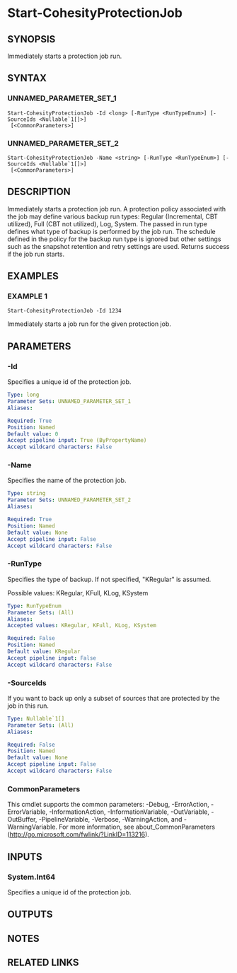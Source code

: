 # Start-CohesityProtectionJob

## SYNOPSIS
Immediately starts a protection job run.

## SYNTAX

### UNNAMED_PARAMETER_SET_1
```
Start-CohesityProtectionJob -Id <long> [-RunType <RunTypeEnum>] [-SourceIds <Nullable`1[]>]
 [<CommonParameters>]
```

### UNNAMED_PARAMETER_SET_2
```
Start-CohesityProtectionJob -Name <string> [-RunType <RunTypeEnum>] [-SourceIds <Nullable`1[]>]
 [<CommonParameters>]
```

## DESCRIPTION
Immediately starts a protection job run.
A protection policy associated with the job may define various backup run types: Regular (Incremental, CBT utilized), Full (CBT not utilized), Log, System.
The passed in run type defines what type of backup is performed by the job run.
The schedule defined in the policy for the backup run type is ignored but other settings such as the snapshot retention and retry settings are used.
Returns success if the job run starts.

## EXAMPLES

### EXAMPLE 1
```
Start-CohesityProtectionJob -Id 1234
```

Immediately starts a job run for the given protection job.

## PARAMETERS

### -Id
Specifies a unique id of the protection job.

```yaml
Type: long
Parameter Sets: UNNAMED_PARAMETER_SET_1
Aliases:

Required: True
Position: Named
Default value: 0
Accept pipeline input: True (ByPropertyName)
Accept wildcard characters: False
```

### -Name
Specifies the name of the protection job.

```yaml
Type: string
Parameter Sets: UNNAMED_PARAMETER_SET_2
Aliases:

Required: True
Position: Named
Default value: None
Accept pipeline input: False
Accept wildcard characters: False
```

### -RunType
Specifies the type of backup.
If not specified, "KRegular" is assumed.

Possible values: KRegular, KFull, KLog, KSystem

```yaml
Type: RunTypeEnum
Parameter Sets: (All)
Aliases:
Accepted values: KRegular, KFull, KLog, KSystem

Required: False
Position: Named
Default value: KRegular
Accept pipeline input: False
Accept wildcard characters: False
```

### -SourceIds
If you want to back up only a subset of sources that are protected by the job in this run.

```yaml
Type: Nullable`1[]
Parameter Sets: (All)
Aliases:

Required: False
Position: Named
Default value: None
Accept pipeline input: False
Accept wildcard characters: False
```

### CommonParameters
This cmdlet supports the common parameters: -Debug, -ErrorAction, -ErrorVariable, -InformationAction, -InformationVariable, -OutVariable, -OutBuffer, -PipelineVariable, -Verbose, -WarningAction, and -WarningVariable.
For more information, see about_CommonParameters (http://go.microsoft.com/fwlink/?LinkID=113216).

## INPUTS

### System.Int64
Specifies a unique id of the protection job.

## OUTPUTS

## NOTES

## RELATED LINKS
